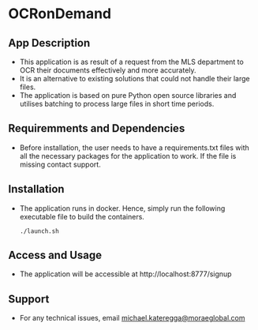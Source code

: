 # OCRonDemand

## App Description
- This application is as result of a request from the MLS department to OCR their documents effectively and more accurately.
- It is an alternative to existing solutions that could not handle their large files.
- The application is based on pure Python open source libraries and utilises batching to process large files in short time periods.

## Requiremments and Dependencies
- Before installation, the user needs to have a requirements.txt files with all the necessary packages for the application to work. If the file is missing contact support.

## Installation
- The application runs in docker. Hence, simply run the following executable file to build the containers.
  ```
  ./launch.sh
  ```

## Access and Usage
- The application will be accessible at http://localhost:8777/signup

## Support
- For any technical issues, email michael.kateregga@moraeglobal.com
